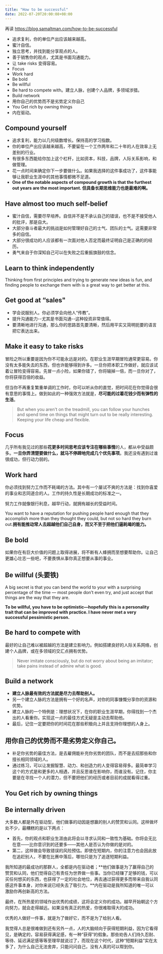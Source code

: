 ```yaml
---
title: "How to be successful"
date: 2022-07-20T20:00:08+08:00
---
```


再读 https://blog.samaltman.com/how-to-be-successful

- 追求复利，你的单位产出应该越来越高。
- 蜜汁自信。
- 独立思考，并找到能分享观点的人。
- 善于销售你的观点，尤其是书面沟通能力。
- 让 take risks 变得容易。
- Focus
- Work hard
- Be bold
- Be willful
- Be hard to compete with。建立人脉，创建个人品牌，多领域涉猎。
- Build network
- 用你自己的优势而不是劣势定义你自己
- You Get rich by owning things
- 内在驱动。


## Compound yourself

- 追求复利，能力以几何级数增长。保持高的学习指数。
- 你的单位产出应该越来越高，不要留在一个工作两年和二十年的人在效率上无差别的行业。
- 有很多东西能给你加上这个杠杆，比如资本，科技，品牌，人际关系影响，和做管理。
- 花一点时间来确定你下一步要做什么。如果我选择的这件事成功了，这件事能够让我职业生涯中的其他事情都微不足道。
- **One of the notable aspects of compound growth is that the furthest out years are the most important. 但具备长期思维能力也是最难的啊。**

## Have almost too much self-belief

- 蜜汁自信，需要尽早培养。自信并不是不承认自己的错误，也不是不接受他人的批评，那是自大。
- 大部分奋斗者最大的挑战是如何管理好自己的士气、团队的士气。这需要非常多的自信。
- 大部分很成功的人应该都有一次面对他人否定而最终证明自己是正确的的经历。
- 勇气来自于你深知自己可以在失败之后重振旗鼓的信念。

## Learn to think independently

Thinking from first principles and trying to generate new ideas is fun, and finding people to exchange them with is a great way to get better at this.

## Get good at “sales"

- 学会说服别人。你必须学会向他人“传教”。
- 提升沟通能力--尤其是书面沟通--这种投资非常值得。
- 要清晰地进行沟通，那么你的思路首先要清晰，然后用平实又简明扼要的语言把它表达出来。

## Make it easy to take risks

冒险之所以重要是因为你不可能永远是对的。在职业生涯早期冒险通常更容易。你没有太多能失去的东西，但也许能够得到许多。一旦你把本职工作做好，就应该试着让冒险变得容易。先冒一点小险，如果你错了，你将输掉一倍，而一旦你对了，你将获得百倍的收益。

但当你不再重复繁重单调的工作时，你可以听从你的直觉，把时间花在你觉得会很有意思的事情上。做到如此的一种强效方法就是，**尽可能的过着花钱少而有弹性的生活**。

> But when you aren't on the treadmill, you can follow your hunches and spend time on things that might turn out to be really interesting. Keeping your life cheap and flexible.


## Focus

几乎所有我见过的那些**花更多时间思考应该专注在哪些事情**的人，都从中受益颇多。**一旦你弄清楚要做什么，就马不停蹄地完成几个优先事项**。我还没有遇到过谁很成功，但行动力弱的。

## Work hard

你必须找到努力工作而不耗竭的方法。其中有一个屡试不爽的方法是：找到你喜爱的事业和志同道合的人。工作的持久性是长期成功的标准之一。

努力工作就像银行利息，越早行动，就拥有越长的受益时间。

You want to have a reputation for pushing people hard enough that they accomplish more than they thought they could, but not so hard they burn out.**拥有能推动常人去超越他们自己自身，而又不至于把他们逼耗竭的能力。**

## Be bold

如果你在有巨大价值的问题上取得进展，将不断有人蜂拥而至想要帮助你。让自己更雄心壮志一些吧，不要畏惧从事你真正想要从事的事业。

## Be willful (头要铁)

A big secret is that you can bend the world to your with a surprising percentage of the time — most people don’t even try, and just accept that things are the way that they are.

**To be willful, you have to be optimistic—hopefully this is a personality trait that can be improved with practice. I have never met a very successful pessimistic person.**

## Be hard to compete with

最好的让自己难以被超越的方法是建立影响力。例如搭建良好的人际关系网络，创建个人品牌，或在多领域的交汇点拥有优势。

> Never imitate consciously, but do not worry about being an imitator; take pains instead of admire what is good.

## **Build a network**

- **建立人脉最有效的方法就是尽力去帮助别人。**
- 另一个建立人脉的方法是拥有一个好的名声，对你的同事慷慨分享你的资源和优势。
- 建立人脉的一个特例是：理想状况下，在你的职业生涯早期，你得找到一个杰出的人看重你。实现这一点的最佳方式无疑是主动去帮助他。
- 最后，记住一定要把你的时间花在那些积极向上并且支持你理想的人身上。

## **用你自己的优势而不是劣势定义你自己。**

- 补足你劣势的最佳方法，是去雇佣能补充你劣势的团队，而不是去招那些和你擅长相同领域的人。
- 通过练习，可以让发掘智慧、动力、和创造力的人变得容易得多。最简单学习这个的方式是和更多的人相遇，并且反思谁在影响你，而谁没有。记住，你主要是在寻找一个人的潜力，但不要把他们的经历或者目前的成就看得过重。

## **You Get rich by owning things**

## **Be internally driven**

大多数人都是外在驱动型，他们做事的动因是想赢的别人的赞赏和认同。这样做坏处不少，最糟糕的是以下两点：

- 首先，你的观点和职业生涯由此将会以寻求认同和一致性为基础。你将会无比在意——比你意识到的还要多——其他人是否认为你做的是对的。
- 第二，这样做会导致错误的风险预估。即使在短期内，你的注意力也会因此放在追赶别人，不要在比赛中落后，哪怕只是为了追逐短期利益。

我所知道的最成功的那群人，全都是内在驱动者；**他们做事是为了赢得自己的赞赏和认同，他们觉得自己有责任为世界做一些事。当你已经赚了足够的钱，可以买任何想买的东西，也获得了一定的社会地位，再去通过获得更多而带来自我认同感这件事本身，对你来说已经失去了吸引力。**内在驱动是我所知道的唯一可以激励你再创新高的方法。

最终，在所热爱的领域作出优秀的成绩，这将会定义你的成功。越早开始朝这个方向努力，就会走得越远。如果没有真正的热爱，你很难取得大的成功。

优秀的人做好一件事，就是为了做好它，而不是为了给别人看。

我觉得人总是很难做到还有另外一点，人的大脑倾向于获得短期利益，因为它看得见，是确定的，容易获得满足感，有一种“获得”的假象。那些劝告人们持久忍耐、等待、延迟满足感等等至理早就说过了，而现在这个时代，这种“短期利益”实在太多了，为什么自己无法舍弃，只能问问自己，没有人真的可以帮到你。